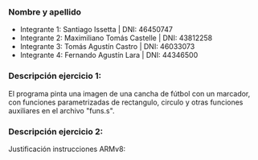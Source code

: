 ### Nombre y apellido 
- Integrante 1: Santiago Issetta | DNI: 46450747
- Integrante 2: Maximiliano Tomás Castelle | DNI: 43812258
- Integrante 3: Tomás Agustín Castro | DNI: 46033073
- Integrante 4: Fernando Agustín Lara | DNI: 44346500


### Descripción ejercicio 1: 
El programa pinta una imagen de una cancha de fútbol con un marcador, con funciones parametrizadas de rectangulo, circulo y otras funciones auxiliares en el archivo "funs.s". 


### Descripción ejercicio 2:


Justificación instrucciones ARMv8:

